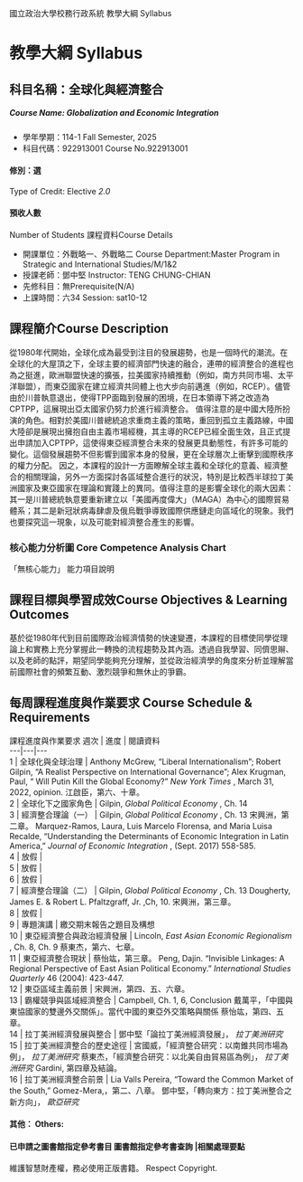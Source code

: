 國立政治大學校務行政系統 教學大綱 Syllabus
# 教學大綱 Syllabus
##  科目名稱：全球化與經濟整合
#####  Course Name: Globalization and Economic Integration
  * 學年學期：114-1 Fall Semester, 2025 
  * 科目代碼：922913001 Course No.922913001
#### 修別：選
Type of Credit: Elective 
_2.0_
#### 預收人數
Number of Students
課程資料Course Details
  * 開課單位：外戰略一、外戰略二 Course Department:Master Program in Strategic and International Studies/M/1&2 
  * 授課老師：鄧中堅 Instructor: TENG CHUNG-CHIAN 
  * 先修科目：無Prerequisite(N/A)
  * 上課時間：六34 Session: sat10-12
##  課程簡介Course Description
從1980年代開始，全球化成為最受到注目的發展趨勢，也是一個時代的潮流。在全球化的大屋頂之下，全球主要的經濟部門快速的融合，連帶的經濟整合的進程也為之挺進，歐洲聯盟快速的擴張，拉美國家持續推動（例如，南方共同市場、太平洋聯盟），而東亞國家在建立經濟共同體上也大步向前邁進（例如，RCEP）。儘管由於川普執意退出，使得TPP面臨到發展的困境，在日本領導下將之改造為CPTPP，這展現出亞太國家仍努力於進行經濟整合。
值得注意的是中國大陸所扮演的角色。相對於美國川普總統追求重商主義的策略，重回到孤立主義路線，中國大陸卻是展現出擁抱自由主義市場經機，其主導的RCEP已經全面生效，且正式提出申請加入CPTPP，這使得東亞經濟整合未來的發展更具動態性，有許多可能的變化。這個發展趨勢不但影響到國家本身的發展，更在全球層次上衝擊到國際秩序的權力分配。
因之，本課程的設計一方面瞭解全球主義和全球化的意義、經濟整合的相關理論，另外一方面探討各區域整合進行的狀況，特別是比較西半球拉丁美洲國家及東亞國家在理論和實踐上的異同。值得注意的是影響全球化的兩大因素：其一是川普總統執意要重新建立以「美國再度偉大」（MAGA）為中心的國際貿易體系；其二是新冠狀病毒肆虐及俄烏戰爭導致國際供應鏈走向區域化的現象。我們也要探究這一現象，以及可能對經濟整合產生的影響。
###  核心能力分析圖 Core Competence Analysis Chart
「無核心能力」 
能力項目說明
##  課程目標與學習成效Course Objectives & Learning Outcomes 
基於從1980年代到目前國際政治經濟情勢的快速變遷，本課程的目標使同學從理論上和實務上充分掌握此一轉換的流程趨勢及其內涵。透過自我學習、同儕思辮、以及老師的點評，期望同學能夠充分理解，並從政治經濟學的角度來分析並理解當前國際社會的頻繁互動、激烈競爭和無休止的爭霸。
##  每周課程進度與作業要求 Course Schedule & Requirements
課程進度與作業要求
週次 |  進度 |  閱讀資料  
---|---|---  
1 |  全球化與全球治理 |  Anthony McGrew, “Liberal Internationalism”;  Robert Gilpin, “A Realist Perspective on International Governance”; Alex Krugman, Paul, “ Will Putin Kill the Global Economy?” _New York Times_ , March 31, 2022, opinion. 江啟臣，第六、十章。  
2 |  全球化下之國家角色 |  Gilpin, _Global Political Economy_ , Ch. 14  
3 |  經濟整合理論（一） |  Gilpin, _Global Political Economy_ , Ch. 13 宋興洲，第二章。 Marquez-Ramos, Laura, Luis Marcelo Florensa, and Maria Luisa Recalde, “Understanding the Determinants of Economic Integration in Latin America,” _Journal of Economic Integration_ , (Sept. 2017) 558-585.   
4 |  放假 |   
5 |  放假 |   
6 |  放假 |   
7 |  經濟整合理論（二） |  Gilpin, _Global Political Economy_ , Ch. 13 Dougherty, James E. & Robert L. Pfaltzgraff, Jr. ,Ch, 10. 宋興洲，第三章。  
8  |  放假 |   
9 |  專題演講 |  繳交期末報告之題目及構想  
10 |  東亞經濟整合與政治經濟發展 |  Lincoln, _East Asian Economic Regionalism_ , Ch. 8, Ch. 9 蔡東杰，第六、七章。  
11 |  東亞經濟整合現狀 |  蔡怡竑，第三章。 Peng, Dajin. “Invisible Linkages: A Regional Perspective of East Asian Political Economy.” _International Studies Quarterly_ 46 (2004): 423-447.  
12 |  東亞區域主義前景 |  宋興洲，第四、五、六章。  
13 |  霸權競爭與區域經濟整合 |  Campbell, Ch. 1, 6, Conclusion  戴萬平，「中國與東協國家的雙邊外交關係」。當代中國的東亞外交策略與關係 蔡怡竑，第四、五章。  
14 |  拉丁美洲經濟發展與整合 |  鄧中堅「論拉丁美洲經濟發展」， _拉丁美洲研究_  
15 |  拉丁美洲經濟整合的歷史途徑 |  宮國威，「經濟整合研究：以南錐共同市場為例」， _拉丁美洲研究_ 蔡東杰，「經濟整合研究：以北美自由貿易區為例」， _拉丁美洲研究_ Gardini, 第四章及結論。  
16 |  拉丁美洲經濟整合前景 |  Lia Valls Pereira, “Toward the Common Market of the South,” Gomez-Mera,，第二、八章。 鄧中堅，「轉向東方：拉丁美洲整合之新方向」， _歐亞研究_  
####  其他： Others:
####  已申請之圖書館指定參考書目  圖書館指定參考書查詢 |相關處理要點
維護智慧財產權，務必使用正版書籍。 Respect Copyright.